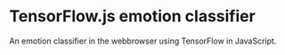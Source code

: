 # TensorFlow.js emotion classifier

An emotion classifier in the webbrowser using TensorFlow in JavaScript.
